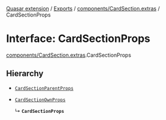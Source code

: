 [Quasar extension](../index.md) / [Exports](../modules.md) / [components/CardSection.extras](../modules/components_CardSection_extras.md) / CardSectionProps

# Interface: CardSectionProps

[components/CardSection.extras](../modules/components_CardSection_extras.md).CardSectionProps

## Hierarchy

- [`CardSectionParentProps`](../modules/components_CardSection_extras.md#cardsectionparentprops)

- [`CardSectionOwnProps`](components_CardSection_extras.CardSectionOwnProps.md)

  ↳ **`CardSectionProps`**
